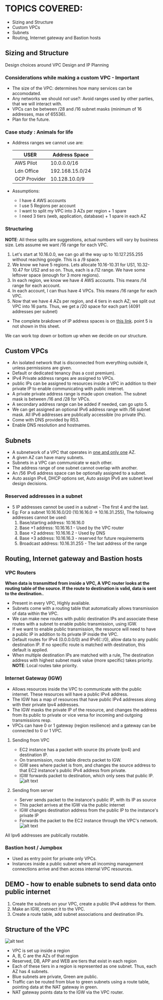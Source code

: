 # TOPICS COVERED:
- Sizing and Structure
- Custom VPCs
- Subnets
- Routing, Internet gateway and Bastion hosts

## Sizing and Structure 
Design choices around VPC Design and IP Planning

### Considerations while making a custom VPC - Important
- The size of the VPC: determines how many services can be accomodated.
- Any networks we should _not_ use?: Avoid ranges used by other parties, that we will interact with.
- VPCs can be between /28 and /16 subnet masks (minimum of 16 addresses, max of 65536).
- Plan for the future.

### Case study : Animals for life

- Address ranges we cannot use are:

    USER            | Address Space
    ----------------|----------------
    AWS Pilot       |  10.0.0.0/16
    Ldn Office      |  192.168.15.0/24
    GCP Provider    |  10.128.10.0/9

- Assumptions: 
    - I have 4 AWS accounts
    - I use 5 Regions per account
    - I want to split my VPC into 3 AZs per region + 1 spare
    - I need 3 tiers (web, application, database) + 1 spare in each AZ

### Structuring
**NOTE**: All these splits are suggestions, actual numbers will vary by business size.
Lets assume we want /16 range for each VPC.

1. Let's start at 10.16.0.0, we can go all the way up to 10.127.255.255 without reaching google. This is a /9 space.
2. We know we have 5 regions. Lets allocate 10.16-10.31 for US1, 10.32-10.47 for US2 and so on. Thus, each is a /12 range. We have some leftover space (enough for 3 more regions).
3. In each region, we know we have 4 AWS accounts. This means /14 range for each account.
4. In each account, I can thus have 4 VPCs. This means /16 range for each VPC.
5. Now that we have 4 AZs per region, and 4 tiers in each AZ; we split out VPC into 16 parts. Thus, we get a /20 space for each part (4091 addresses per subnet)

- The complete brakdown of IP address spaces is on [this link](https://learn.cantrill.io/courses/1101194/lectures/26950364). point 5 is not shown in this sheet.

We can work top down or bottom up when we decide on our structure. 

## Custom VPCs
- An isolated network that is disconnected from everything outside it, unless permissions are given.
- Default or dedicated tenancy (has a cost premium).
- IPv4 Private address ranges are assigned to VPCs. 
- public IPs can be assigned to resources inside a VPC in addition to their private IP to enable communicating with public internet.
- A private private address range is made upon creation. The subnet mask is between /16 and /28 for VPCs. 
- A secondary address range can be added if needed, can go upto 5.
- We can get assigned an optional IPv6 address range with /56 subnet mask. All IPv6 addresses are publically accessible (no private IPs). 
- Come with DNS provided by R53.
- Enable DNS resolution and hostnames.

## Subnets
- A subnetwork of a VPC that operates in <ins>one and only one</ins> AZ. 
- A given AZ can have many subnets.
- Subnets in a VPC can communicate w each other.
- The address range of one subnet cannot overlap with another.
- An /56 IPv6 address space can be optionally assigned to a subnet. 
- Auto assign IPv4, DHCP options set, Auto assign IPv6 are subnet level design decisions. 

### Reserved addresses in a subnet
- 5 IP addresses cannot be used in a subnet - The first 4 and the last.
- Eg: For a subnet 10.16.16.0/20 (10.16.16.0 -> 10.16.31.255), The following addresses cannot be used:
    1. Base/starting address: 10.16.16.0
    2. Base +1 address: 10.16.16.1 - Used by the VPC router 
    3. Base +2 address: 10.16.16.2 - Used by DNS
    4. Base +3 address: 10.16.16.3 - reserved for future requirements
    5. Broadcast address: 10.16.31.255 - The last address of the range

## Routing, Internet gateway and Bastion hosts
### VPC Routers
**When data is transmitted from inside a VPC, A VPC router looks at the routing table of the source. If the route to destination is valid, data is sent to the destination.**. 
- Present in every VPC, Highly available.
- Subnets come with a routing table that automatically allows transmission of data within the VPC.
- We can make new routes with public destination IPs and associate these routes with a subnet to enable public transmission, using IGW.
- If we want to enable public transmission, the resource will need to have a public IP in addition to its private IP inside the VPC. 
- Default routes for IPv4 (0.0.0.0/0) and IPv6(::/0), allow data to any public destination IP. If no specific route is matched with destination, this default is applied.
- When multiple destination IPs are matched with a rule, The destination address with highest subnet mask value (more specific) takes priority. **NOTE**: Local routes take priority.

### Internet Gateway (IGW)
- Allows resources inside the VPC to communicate with the public internet. These resources will have a public IPv4 address.
- The IGW has a map of resources that have public IPv4 addresses along with their private Ipv4 addresses. 
- The IGW masks the private IP of the resource, and changes the address from its public to private or vice versa for incoming and outgoing transmissions resp.
- VPCs can have 0 or 1 gateway (region resilience) and a gateway can be connected to 0 or 1 VPC.

1. Sending from VPC
    - EC2 instance has a packet with source (its private Ipv4) and destination IP.
    - On transmission, route table directs packet to IGW.
    - IGW sees where packet is from, and changes the source address to that EC2 instance's public IPv4 address from private.
    - IGW forwards packet to destination, which only sees that public IP.
    ![alt text](<Screenshots/Screenshot 2024-06-03 at 2.57.13 PM.png>)

2. Sending from server
    - Server sends packet to the instance's public IP, with its IP as source
    - This packet arrives at the IGW via the public internet
    - IGW changes destination address from the public IP to the instance's private IP
    - Forwards the packet to the EC2 instance through the VPC's network.
    ![alt text](<Screenshots/Screenshot 2024-06-03 at 3.00.39 PM.png>)

All Ipv6 addresses are publically routable. 

### Bastion host / Jumpbox
- Used as entry point for private only VPCs. 
- Instances inside a public subnet where all incoming management connections arrive and then access internal VPC resources.


## DEMO - how to enable subnets to send data onto public internet
1. Create the subnets on your VPC, create a public IPv4 address for them.
2. Make an IGW, connect it to the VPC.
3. Create a route table, add subnet associations and destination IPs.


## Structure of the VPC
![alt text](<Screenshots/Screenshot 2024-06-04 at 11.29.24 AM.png>)

- VPC is set up inside a region
- A, B, C are the AZs of that region
- Reserved, DB, APP and WEB are tiers that exist in each region
- Each of these tiers in a region is represented as one subnet. Thus, each AZ has 4 subnets.
- Blue subnets are private, Green are public. 
- Traffic can be routed from blue to green subnets using a route table, pointing data at the NAT gateway in green.
- NAT gateway points data to the IGW via the VPC router. 